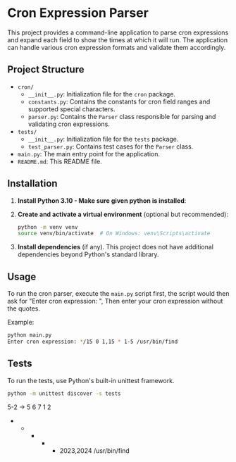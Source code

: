 # Cron Expression Parser

This project provides a command-line application to parse cron expressions and expand each field to show the times at which it will run. The application can handle various cron expression formats and validate them accordingly.

## Project Structure

- `cron/`
  - `__init__.py`: Initialization file for the `cron` package.
  - `constants.py`: Contains the constants for cron field ranges and supported special characters.
  - `parser.py`: Contains the `Parser` class responsible for parsing and validating cron expressions.
- `tests/`
  - `__init__.py`: Initialization file for the `tests` package.
  - `test_parser.py`: Contains test cases for the `Parser` class.
- `main.py`: The main entry point for the application.
- `README.md`: This README file.

## Installation

1. **Install Python 3.10 - Make sure given python is installed**:


2. **Create and activate a virtual environment** (optional but recommended):

    ```bash
    python -m venv venv
    source venv/bin/activate  # On Windows: venv\Scripts\activate
    ```

3. **Install dependencies** (if any). This project does not have additional dependencies beyond Python's standard library.

## Usage

To run the cron parser, execute the `main.py` script first, the script would then ask for  "Enter cron expression: ", Then enter your cron expression without the quotes.

Example:

```bash
python main.py 
Enter cron expression: */15 0 1,15 * 1-5 /usr/bin/find
```

## Tests
To run the tests, use Python's built-in unittest framework.
```bash
python -m unittest discover -s tests
```


5-2 -> 5 6 7 1 2

* * * * * 2023,2024 /usr/bin/find